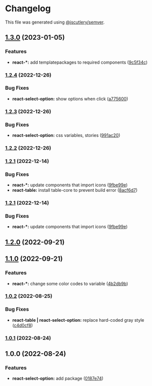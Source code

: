 # Changelog

This file was generated using [@jscutlery/semver](https://github.com/jscutlery/semver).

## [1.3.0](https://gitlab.migoinc.com/migotv/paintbox/compare/react-select-option@1.2.4...react-select-option@1.3.0) (2023-01-05)


### Features

* **react-*:** add templatepackages to required components ([9c5f34c](https://gitlab.migoinc.com/migotv/paintbox/commit/9c5f34c7228b7d09f82fbb8409fd1a1edcefed45))

### [1.2.4](https://gitlab.migoinc.com/migotv/paintbox/compare/react-select-option@1.2.3...react-select-option@1.2.4) (2022-12-26)


### Bug Fixes

* **react-select-option:** show options when click ([a775600](https://gitlab.migoinc.com/migotv/paintbox/commit/a7756001ac9eb59b443a8f34eec7041406332c39))

### [1.2.3](https://gitlab.migoinc.com/migotv/paintbox/compare/react-select-option@1.2.2...react-select-option@1.2.3) (2022-12-26)


### Bug Fixes

* **react-select-option:** css variables, stories ([991ac20](https://gitlab.migoinc.com/migotv/paintbox/commit/991ac20af133d8c5f85e4eb1207d91fb603bb8af))

### [1.2.2](https://gitlab.migoinc.com/migotv/paintbox/compare/react-select-option@1.2.1...react-select-option@1.2.2) (2022-12-26)

### [1.2.1](https://gitlab.migoinc.com/migotv/paintbox/compare/react-select-option@1.2.0...react-select-option@1.2.1) (2022-12-14)


### Bug Fixes

* **react-*:** update components that import icons ([9fbe99e](https://gitlab.migoinc.com/migotv/paintbox/commit/9fbe99edfc4f41e55d8380839947059498b6d446))
* **react-table:** install table-core to prevent build error ([8acf6d7](https://gitlab.migoinc.com/migotv/paintbox/commit/8acf6d78150ee9ac0601ab690990ddd32b3c06dc))

### [1.2.1](https://gitlab.migoinc.com/migotv/paintbox/compare/react-select-option@1.2.0...react-select-option@1.2.1) (2022-12-14)


### Bug Fixes

* **react-*:** update components that import icons ([9fbe99e](https://gitlab.migoinc.com/migotv/paintbox/commit/9fbe99edfc4f41e55d8380839947059498b6d446))

## [1.2.0](https://gitlab.migoinc.com/migotv/paintbox/compare/react-select-option@1.1.0...react-select-option@1.2.0) (2022-09-21)

## [1.1.0](https://gitlab.migoinc.com/migotv/paintbox/compare/react-select-option@1.0.2...react-select-option@1.1.0) (2022-09-21)


### Features

* **react-*:** change some  color codes to variable ([4b2db9b](https://gitlab.migoinc.com/migotv/paintbox/commit/4b2db9b5c4f15ccb3b8e7261489126c3cf8b3d69))

### [1.0.2](https://gitlab.migoinc.com/migotv/paintbox/compare/react-select-option@1.0.1...react-select-option@1.0.2) (2022-08-25)


### Bug Fixes

* **react-table | react-select-option:** replace hard-coded gray style ([c4d0cf8](https://gitlab.migoinc.com/migotv/paintbox/commit/c4d0cf8f37390e5643fe99a2314afb0620266066))

### [1.0.1](https://gitlab.migoinc.com/migotv/paintbox/compare/react-select-option@1.0.0...react-select-option@1.0.1) (2022-08-24)

## 1.0.0 (2022-08-24)


### Features

* **react-select-option:** add package ([0187e74](https://gitlab.migoinc.com/migotv/paintbox/commit/0187e7480e4feb7a611e8b9cf89294d225ebb45d))
